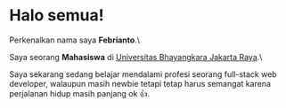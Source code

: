 <!-- ### Hi there 👋


**Febrianto752/Febrianto752** is a ✨ _special_ ✨ repository because its `README.md` (this file) appears on your GitHub profile.

Here are some ideas to get you started:

- 🔭 I’m currently working on ...
- 🌱 I’m currently learning ...
- 👯 I’m looking to collaborate on ...
- 🤔 I’m looking for help with ...
- 💬 Ask me about ...
- 📫 How to reach me: ...
- 😄 Pronouns: ...
- ⚡ Fun fact: ...
-->

# Halo semua! 

Perkenalkan nama saya **Febrianto**.\

Saya seorang **Mahasiswa** di [Universitas Bhayangkara Jakarta Raya](https://ubharajaya.ac.id/).\

Saya sekarang sedang belajar mendalami profesi seorang full-stack web developer, walaupun masih newbie tetapi tetap harus semangat karena perjalanan hidup masih panjang ok 👍.
